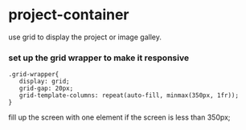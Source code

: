 # project-container

use grid to display the project or image galley. 

### set up the grid wrapper to make it responsive

```text
.grid-wrapper{
   display: grid;
   grid-gap: 20px;
   grid-template-columns: repeat(auto-fill, minmax(350px, 1fr));
}
```

fill up the screen with one element if the screen is less than 350px; 



